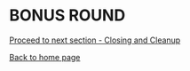 # BONUS ROUND


[Proceed to next section - Closing and Cleanup](../5_closing_and_clean_up/README.md)

[Back to home page](../README.md)